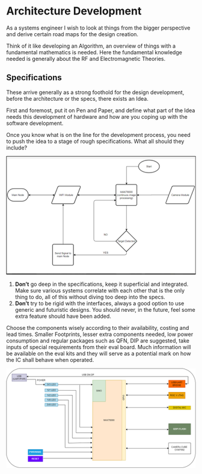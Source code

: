 # Architecture Development
As a systems engineer I wish to look at things from the bigger perspective and derive certain road maps for the design creation. 

Think of it like developing an Algorithm, an overview of things with a fundamental mathematics is needed.
Here the fundamental knowledge needed is generally about the RF and Electromagnetic Theories.

## Specifications
These arrive generally as a strong foothold for the design development, before the architecture or the specs, there exists an Idea.

First and foremost, put it on Pen and Paper, and define what part of the Idea needs this development of hardware and how are you coping up with the software development.

Once you know what is on the line for the development process, you need to push the idea to a stage of rough specifications. What all should they include?

![MAX78000 DL Board Design_Overview](Overview_arch.png)


1. **Don’t** go deep in the specifications, keep it superficial and integrated. Make sure various systems correlate with each other that is the only thing to do, all of this without diving too deep into the specs.
2. **Don’t** try to be rigid with the interfaces, always a good option to use generic and futuristic designs. You should never, in the future, feel some extra feature should have been added.

Choose the components wisely according to their availability, costing and lead times. Smaller Footprints, lesser extra components needed, low power consumption and regular packages such as QFN, DIP are suggested, take inputs of special requirements from their eval board. Much information will be available on the eval kits and they will serve as a potential mark on how the IC shall behave when operated.

![MAX78000 DL Board Design](MAX78000BOARD.png)
